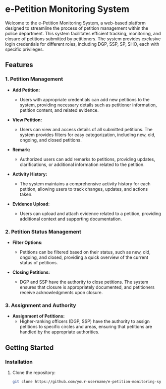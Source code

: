 # e-Petition Monitoring System

Welcome to the e-Petition Monitoring System, a web-based platform designed to streamline the process of petition management within the police department. This system facilitates efficient tracking, monitoring, and closure of petitions submitted by petitioners. The system provides exclusive login credentials for different roles, including DGP, SSP, SP, SHO, each with specific privileges.

## Features

### 1. Petition Management

- **Add Petition:**
  - Users with appropriate credentials can add new petitions to the system, providing necessary details such as petitioner information, petition content, and related evidence.

- **View Petition:**
  - Users can view and access details of all submitted petitions. The system provides filters for easy categorization, including new, old, ongoing, and closed petitions.

- **Remark:**
  - Authorized users can add remarks to petitions, providing updates, clarifications, or additional information related to the petition.

- **Activity History:**
  - The system maintains a comprehensive activity history for each petition, allowing users to track changes, updates, and actions taken.

- **Evidence Upload:**
  - Users can upload and attach evidence related to a petition, providing additional context and supporting documentation.

### 2. Petition Status Management

- **Filter Options:**
  - Petitions can be filtered based on their status, such as new, old, ongoing, and closed, providing a quick overview of the current status of petitions.

- **Closing Petitions:**
  - DGP and SSP have the authority to close petitions. The system ensures that closure is appropriately documented, and petitioners receive acknowledgments upon closure.

### 3. Assignment and Authority

- **Assignment of Petitions:**
  - Higher-ranking officers (DGP, SSP) have the authority to assign petitions to specific circles and areas, ensuring that petitions are handled by the appropriate authorities.

## Getting Started

### Installation

1. Clone the repository:

   ```bash
   git clone https://github.com/your-username/e-petition-monitoring-system.git
